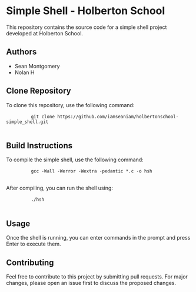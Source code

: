 <!DOCTYPE html>
<html lang="en">
<head>
	<meta charset="UTF-8">
	<meta name="viewport" content="width=device-width, initial-scale=1.0">
</head>
<body>
	<h1>Simple Shell - Holberton School</h1>
	<p>This repository contains the source code for a simple shell project developed at Holberton School.</p>
	<h2>Authors</h2>
	<ul>
		<li>Sean Montgomery</li>
		<li>Nolan H</li>
	</ul>
	<h2>Clone Repository</h2>
	<p>To clone this repository, use the following command:</p>
	<pre>
		<code>git clone https://github.com/iamseaniam/holbertonschool-simple_shell.git</code>
	</pre>
	<h2>Build Instructions</h2>
	<p>To compile the simple shell, use the following command:</p>
	<pre>
		<code>gcc -Wall -Werror -Wextra -pedantic *.c -o hsh</code>
	</pre>
	<p>After compiling, you can run the shell using:</p>
	<pre>
		<code>./hsh</code>
	</pre>
	<h2>Usage</h2>
	<p>Once the shell is running, you can enter commands in the prompt and press Enter to execute them.</p>
	<h2>Contributing</h2>
	<p>Feel free to contribute to this project by submitting pull requests. For major changes, please open an issue first to discuss the proposed changes.</p>
</body>
</html>

